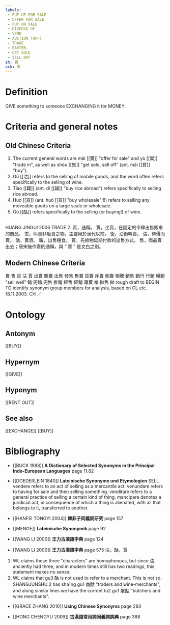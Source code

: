```yaml
---
labels: 
 - PUT UP FOR SALE
 - OFFER FOR SALE
 - PUT ON SALE
 - DISPOSE OF
 - VEND
 - AUCTION (OFF)
 - TRADE
 - BARTER.
 - GET SOLD
 - SELL OFF
zh: 賣
och: 賣
---
```


# Definition
GIVE something to someone EXCHANGING it for MONEY.
# Criteria and general notes
## Old Chinese Criteria
1. The current general words are mài [[賣]] "offer for sale" and yù [[鬻]] "trade in", as well as shòu [[售]] "get sold, sell off" (ant. mǎi [[買]] "buy").
2. Gū [[沽]] refers to the selling of mobile goods, and the word often refers specifically to the selling of wine.
3. Tiào [[糶]] (ant. dí [[糴]] "buy rice abroad") refers specifically to selling rice abroad.
4. Huò [[貨]] (ant. huò [[貨]] "buy wholesale"!!!) refers to selling any moveable goods on a large scale or wholesale.
5. Gū [[酤]] refers specifically to the selling (or buying!) of wine.
## 
HUANG JINGUI 2006
TRADE 2.
賣，通稱。
賈，坐賣，在固定的市肆出售販來的商品。
鬻，叫賣非販賣之物，主要用於漢代以前。
衒，沿街叫賣。
沽，待價而賣。
酤，賣酒。
糶，出售糧食。
貰，先給物延期付款的出售方式。
售，商品賣出去；唐宋後作賣的通稱，與 “ 賣 ” 是文白之別。
## Modern Chinese Criteria
賣
售
貨
沽
賈
出賣
販賣
出售
發售
售賣
貨賣
斥賣
倒賣
倒騰
銷售
銷行
行銷
暢銷 "sell well"
銷
兜銷
兜售
推銷
經售
經銷
專賣
榷
拋售
拋
rough draft to BEGIN TO identify synonym group members for analysis, based on CL etc. 18.11.2003. CH ／
# Ontology

## Antonym
[[BUY]]
## Hypernym
[[GIVE]]
## Hyponym
[[RENT OUT]]
## See also
[[EXCHANGE]]
[[BUY]]
# Bibliography
- [[BUCK 1988]]
**A Dictionary of Selected Synonyms in the Principal Indo-European Languages** page 11.82

- [[DOEDERLEIN 1840]]
**Lateinische Synonyme und Etymologien** 
SELL
vendere refers to an act of selling as a mercantile act.
venundare refers to having for sale and then selling something.
venditare refers to a general practice of selling a certain kind of thing.
mancipare denotes a juridicial act, in consequence of which a thing is alienated, with all that belongs to it, transferred to another.
- [[HANFEI TONGYI 2004]]
**韓非子同義詞研究** page 157

- [[MENGE]]
**Lateinische Synonymik** page 92

- [[WANG LI 2000]]
**王力古漢語字典** page 124

- [[WANG LI 2000]]
**王力古漢語字典** page 575
沽，酤，賈
1. WL claims these three "characters" are homophonous, but since 沽 anciently had three, and in modern times still has two readings, this statement makes no sense.  
2. WL claims that gu3 酤 is not used to refer to a merchant.  This is not so.  SHANGJUNSHU 2 has sha1ng gu1 商酤 "traders and wine-merchants", and along similar lines we have the current tu2 gu1 屠酤 "butchers and wine merchants".
- [[GRACE ZHANG 2010]]
**Using Chinese Synonyms** page 283

- [[HONG CHENGYU 2009]]
**古漢語常用詞同義詞詞典** page 388

